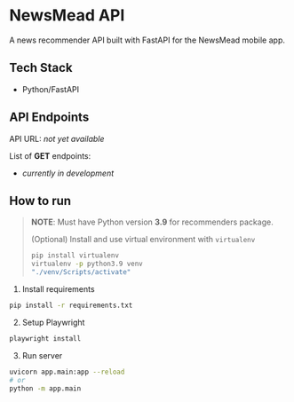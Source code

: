 # NewsMead API

A news recommender API built with FastAPI for the NewsMead mobile app.

## Tech Stack

- Python/FastAPI

## API Endpoints

API URL: _not yet available_

List of **GET** endpoints:

- *currently in development*

## How to run

> **NOTE**: Must have Python version **3.9** for recommenders package.
>
> (Optional)
> Install and use virtual environment with `virtualenv`
>
> ```bash
> pip install virtualenv
> virtualenv -p python3.9 venv
> "./venv/Scripts/activate"
> ```

1. Install requirements

```bash
pip install -r requirements.txt
```

2. Setup Playwright

```bash
playwright install
```

3. Run server

```bash
uvicorn app.main:app --reload
# or
python -m app.main
```
